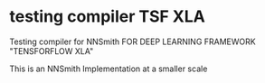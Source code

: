 # testing compiler TSF XLA
Testing compiler for NNSmith FOR DEEP LEARNING FRAMEWORK "TENSFORFLOW XLA"


This is an NNSmith Implementation at a smaller scale
